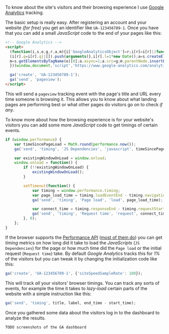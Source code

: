 To know about the site's visitors and their browsing experience I use
[Google Analytics](todo:link) tracking.

The basic setup is really easy.
After registering an account and your website *(for free)* you get
an identifier like `UA-123456789-1`.
Once you have that you can add a small *JavaScript* code to the end
of your pages like this:

```html
<!-- Google Analytics -->
<script>
  (function(i,s,o,g,r,a,m){i['GoogleAnalyticsObject']=r;i[r]=i[r]||function(){
  (i[r].q=i[r].q||[]).push(arguments)},i[r].l=1*new Date();a=s.createElement(o),
  m=s.getElementsByTagName(o)[0];a.async=1;a.src=g;m.parentNode.insertBefore(a,m)
  })(window,document,'script','https://www.google-analytics.com/analytics.js','ga');

  ga('create', 'UA-123456789-1');
  ga('send', 'pageview');
</script>
```

This will send a `pageview` tracking event with the page's title and URL
every time someone is browsing it.
This allows you to know about what landing pages are performing best or
what other pages do visitors go on to check *if any*.

To know more about how the browsing experience is for your website's visitors
you can add some more *JavaScript* code to get timings of certain events.

```javascript
if (window.performance) {
    var timeSincePageLoad = Math.round(performance.now());
    ga('send', 'timing', 'JS Dependencies', 'javascript', timeSincePageLoad);

    var existingWindowOnLoad = window.onload;
    window.onload = function() {
        if (!!existingWindowOnLoad) {
            existingWindowOnLoad();
        }

        setTimeout(function() {
            var timing = window.performance.timing;
            var page_load_time = timing.loadEventEnd - timing.navigationStart;
            ga('send', 'timing', 'Page load', 'load', page_load_time);

            var connect_time = timing.responseEnd - timing.requestStart;
            ga('send', 'timing', 'Request time', 'request', connect_time);
        }, 0);
    };
}
```

If the browser supports the [Performance API](todo:link+name?)
([most of them do](todo:caniuse-link))
you can get *timing* metrics on how long did it take to load the
*JavaScripts* (`JS Dependencies`) for the page or how much time did the
`Page load` or the initial request (`Request time`) take.
By default *Google Analytics* tracks this for *1%* of the visitors but you
can tweak it by changing the initialization code like this:

```javascript
ga('create', 'UA-123456789-1', {'siteSpeedSampleRate': 100});
```

This will track *all* your visitors' browser timings.
You can track any sorts of events, for example the time it takes to
*lazy-load* certain parts of the website with a simple instruction like this:

```javascript
ga('send', 'timing', title, label, end_time - start_time);
```

Once you gathered some data about the visitors log in to the dashboard
to analyze the results.

    TODO screenshots of the GA dashboard

